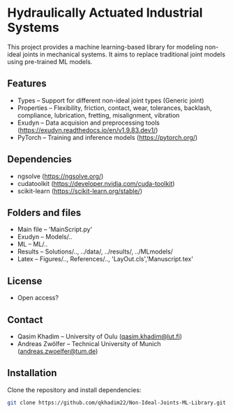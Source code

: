 # Hydraulically Actuated Industrial Systems
This project provides a machine learning-based library for modeling non-ideal joints in mechanical systems. 
It aims to replace traditional joint models using pre-trained ML models.

## Features
- Types – Support for different non-ideal joint types (Generic joint)
- Properties – Flexibility, friction, contact, wear, tolerances, backlash, compliance, lubrication, fretting, misalignment, vibration    
- Exudyn – Data acquision and preprocessing tools (https://exudyn.readthedocs.io/en/v1.9.83.dev1/)
- PyTorch – Training and inference models (https://pytorch.org/)


## Dependencies 
- ngsolve (https://ngsolve.org/)
- cudatoolkit (https://developer.nvidia.com/cuda-toolkit)
- scikit-learn (https://scikit-learn.org/stable/)

## Folders and files
- Main file – 'MainScript.py' 
- Exudyn – Models/..
- ML –  ML/..
- Results – Solutions/.., ../data/, ../results/, ../MLmodels/
- Latex – Figures/.., References/.., 'LayOut.cls','Manuscript.tex'  

## License
- Open access? 

## Contact

- Qasim Khadim – University of Oulu (qasim.khadim@lut.fi)
- Andreas Zwölfer – Technical University of Munich (andreas.zwoelfer@tum.de)

## Installation
Clone the repository and install dependencies:
```bash
git clone https://github.com/qkhadim22/Non-Ideal-Joints-ML-Library.git